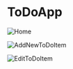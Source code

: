 # ToDoApp

![Home](https://github.com/wh1tewolfxx/ToDoApp/assets/18709695/5c1b33bd-cc3a-471c-a0b4-951f6a736326)

![AddNewToDoItem](https://github.com/wh1tewolfxx/ToDoApp/assets/18709695/0c3c88df-2cff-4a96-8d8a-937fe511998c)

![EditToDoItem](https://github.com/wh1tewolfxx/ToDoApp/assets/18709695/faa2eaf8-3494-4b3c-9736-28b5a84aa495)
